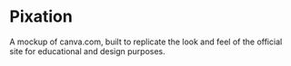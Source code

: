 # Pixation
A mockup of canva.com, built to replicate the look and feel of the official site for educational and design purposes.
